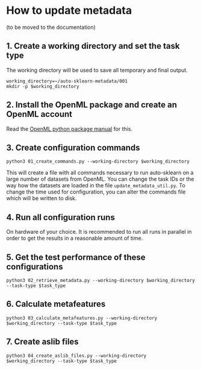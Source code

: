 # How to update metadata

(to be moved to the documentation)

## 1. Create a working directory and set the task type

The working directory will be used to save all temporary and final output.

    working_directory=~/auto-sklearn-metadata/001
    mkdir -p $working_directory

## 2. Install the OpenML package and create an OpenML account

Read the [OpenML python package manual](https://openml.github.io/openml-python) for this.

## 3. Create configuration commands

    python3 01_create_commands.py --working-directory $working_directory

This will create a file with all commands necessary to run auto-sklearn on a
large number of datasets from OpenML. You can change the task IDs or the way
how the datasets are loaded in the file `update_metadata_util.py`. To change
the time used for configuration, you can alter the commands file which will
be written to disk.

## 4. Run all configuration runs

On hardware of your choice. It is recommended to run all runs in parallel in
order to get the results in a reasonable amount of time.

## 5. Get the test performance of these configurations

    python3 02_retrieve_metadata.py --working-directory $working_directory --task-type $task_type

## 6. Calculate metafeatures

    python3 03_calculate_metafeatures.py --working-directory $working_directory --task-type $task_type

## 7. Create aslib files

    python3 04_create_aslib_files.py --working-directory $working_directory --task-type $task_type
